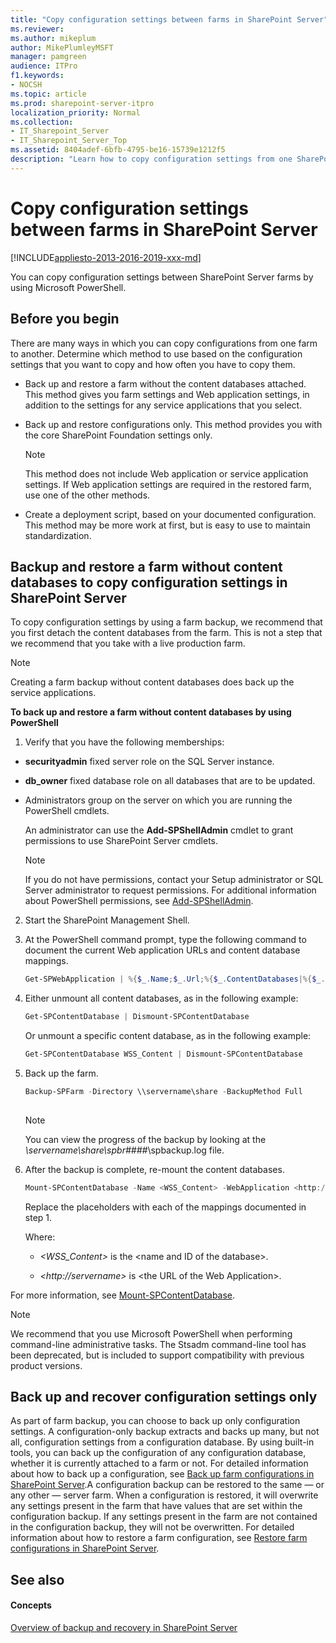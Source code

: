 ```yaml
---
title: "Copy configuration settings between farms in SharePoint Server"
ms.reviewer: 
ms.author: mikeplum
author: MikePlumleyMSFT
manager: pamgreen
audience: ITPro
f1.keywords:
- NOCSH
ms.topic: article
ms.prod: sharepoint-server-itpro
localization_priority: Normal
ms.collection:
- IT_Sharepoint_Server
- IT_Sharepoint_Server_Top
ms.assetid: 8404adef-6bfb-4795-be16-15739e1212f5
description: "Learn how to copy configuration settings from one SharePoint Server farm to another."
---
```


# Copy configuration settings between farms in SharePoint Server

[!INCLUDE[appliesto-2013-2016-2019-xxx-md](../includes/appliesto-2013-2016-2019-xxx-md.md)] 
  
You can copy configuration settings between SharePoint Server farms by using Microsoft PowerShell. 
  
    
## Before you begin
<a name="begin"> </a>

There are many ways in which you can copy configurations from one farm to another. Determine which method to use based on the configuration settings that you want to copy and how often you have to copy them.
  
- Back up and restore a farm without the content databases attached. This method gives you farm settings and Web application settings, in addition to the settings for any service applications that you select. 
    
- Back up and restore configurations only. This method provides you with the core SharePoint Foundation settings only.
    
    > [!NOTE]
    > This method does not include Web application or service application settings. If Web application settings are required in the restored farm, use one of the other methods. 
  
- Create a deployment script, based on your documented configuration. This method may be more work at first, but is easy to use to maintain standardization. 
    
## Backup and restore a farm without content databases to copy configuration settings in SharePoint Server
<a name="proc1"> </a>

To copy configuration settings by using a farm backup, we recommend that you first detach the content databases from the farm. This is not a step that we recommend that you take with a live production farm. 
  
> [!NOTE]
> Creating a farm backup without content databases does back up the service applications. 
  
 **To back up and restore a farm without content databases by using PowerShell**
  
1. Verify that you have the following memberships:
    
  - **securityadmin** fixed server role on the SQL Server instance. 
    
  - **db_owner** fixed database role on all databases that are to be updated. 
    
  - Administrators group on the server on which you are running the PowerShell cmdlets.
    
    An administrator can use the **Add-SPShellAdmin** cmdlet to grant permissions to use SharePoint Server cmdlets. 
    
    > [!NOTE]
    > If you do not have permissions, contact your Setup administrator or SQL Server administrator to request permissions. For additional information about PowerShell permissions, see [Add-SPShellAdmin](/powershell/module/sharepoint-server/Add-SPShellAdmin?view=sharepoint-ps). 
  
2. Start the SharePoint Management Shell.
    
3. At the PowerShell command prompt, type the following command to document the current Web application URLs and content database mappings.
    
   ```powershell
   Get-SPWebApplication | %{$_.Name;$_.Url;%{$_.ContentDatabases|%{$_.Name};Write-Host ""}}
   ```

4. Either unmount all content databases, as in the following example:
    
   ```powershell
   Get-SPContentDatabase | Dismount-SPContentDatabase
   ```

   Or unmount a specific content database, as in the following example:
    
   ```powershell
   Get-SPContentDatabase WSS_Content | Dismount-SPContentDatabase
   ```

5. Back up the farm.
    
   ```powershell
   Backup-SPFarm -Directory \\servername\share -BackupMethod Full
  
   ```

    > [!NOTE]
    > You can view the progress of the backup by looking at the  _\\servername\share\spbr####_\spbackup.log file. 
  
6. After the backup is complete, re-mount the content databases.
    
   ```powershell
   Mount-SPContentDatabase -Name <WSS_Content> -WebApplication <http://servername>
   ```

    Replace the placeholders with each of the mappings documented in step 1.
    
    Where:
    
    -  _\<WSS_Content\>_ is the \<name and ID of the database\>. 
    
    -  _\<http://servername\>_ is \<the URL of the Web Application\>. 
    
For more information, see [Mount-SPContentDatabase](/powershell/module/sharepoint-server/mount-spcontentdatabase?view=sharepoint-ps). 
  
> [!NOTE]
> We recommend that you use Microsoft PowerShell when performing command-line administrative tasks. The Stsadm command-line tool has been deprecated, but is included to support compatibility with previous product versions. 
  
## Back up and recover configuration settings only
<a name="proc2"> </a>

As part of farm backup, you can choose to back up only configuration settings. A configuration-only backup extracts and backs up many, but not all, configuration settings from a configuration database. By using built-in tools, you can back up the configuration of any configuration database, whether it is currently attached to a farm or not. For detailed information about how to back up a configuration, see [Back up farm configurations in SharePoint Server](back-up-a-farm-configuration.md).A configuration backup can be restored to the same — or any other — server farm. When a configuration is restored, it will overwrite any settings present in the farm that have values that are set within the configuration backup. If any settings present in the farm are not contained in the configuration backup, they will not be overwritten. For detailed information about how to restore a farm configuration, see [Restore farm configurations in SharePoint Server](restore-a-farm-configuration.md).
  
## See also
<a name="proc2"> </a>

#### Concepts

[Overview of backup and recovery in SharePoint Server](backup-and-recovery-overview.md)

